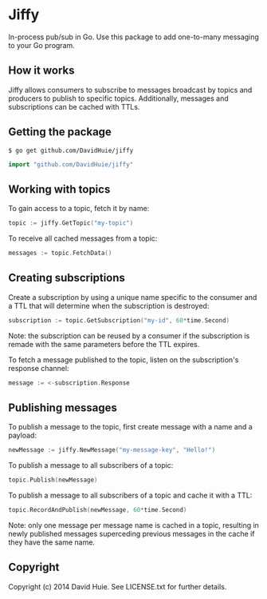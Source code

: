 # Jiffy

In-process pub/sub in Go. Use this package to add one-to-many messaging
to your Go program.

## How it works

Jiffy allows consumers to subscribe to messages broadcast by topics and producers
to publish to specific topics. Additionally, messages and subscriptions
can be cached with TTLs.

## Getting the package

```shell
$ go get github.com/DavidHuie/jiffy
```

```go
import "github.com/DavidHuie/jiffy"
```

## Working with topics

To gain access to a topic, fetch it by name:

```go
topic := jiffy.GetTopic("my-topic")
```

To receive all cached messages from a topic:

```go
messages := topic.FetchData()
```

## Creating subscriptions

Create a subscription by using a unique name specific to the consumer and
a TTL that will determine when the subscription is destroyed:

```go
subscription := topic.GetSubscription("my-id", 60*time.Second)
```

Note: the subscription can be reused by a consumer if the subscription
is remade with the same parameters before the TTL expires.

To fetch a message published to the topic, listen on the subscription's
response channel:

```go
message := <-subscription.Response
```

## Publishing messages

To publish a message to the topic, first create message with a name and a
payload:

```go
newMessage := jiffy.NewMessage("my-message-key", "Hello!")
```

To publish a message to all subscribers of a topic:

```go
topic.Publish(newMessage)
```

To publish a message to all subscribers of a topic and cache it with a TTL:

```go
topic.RecordAndPublish(newMessage, 60*time.Second)
```

Note: only one message per message name is cached in a topic, resulting in
newly published messages superceding previous messages in the cache if they have
the same name.

## Copyright

Copyright (c) 2014 David Huie. See LICENSE.txt for further details.